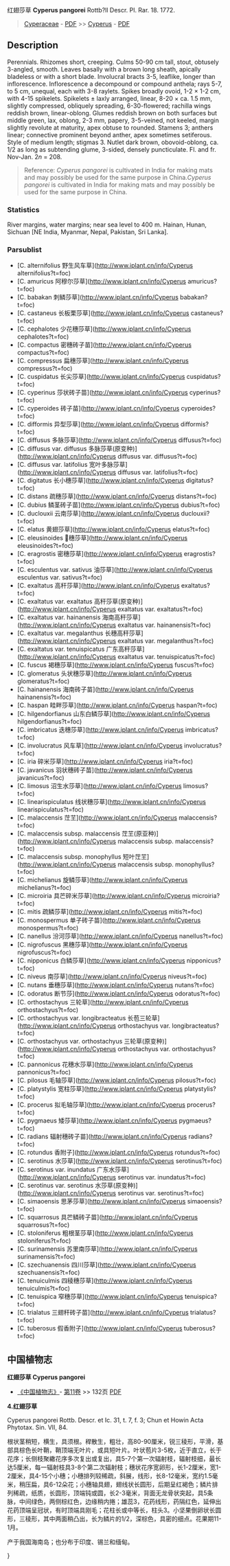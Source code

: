 红翅莎草 **Cyperus pangorei** Rottb?ll Descr. Pl. Rar. 18. 1772.

> [Cyperaceae](http://www.iplant.cn/info/Cyperaceae?t=foc) - [PDF](http://www.iplant.cn/foc/pdf/Cyperaceae.pdf) >> [Cyperus](http://www.iplant.cn/info/Cyperus?t=foc) - [PDF](http://www.iplant.cn/foc/pdf/Cyperus.pdf)

## Description

Perennials. Rhizomes short, creeping. Culms 50-90 cm tall, stout, obtusely 3-angled, smooth. Leaves basally with a brown long sheath, apically bladeless or with a short blade. Involucral bracts 3-5, leaflike, longer than inflorescence. Inflorescence a decompound or compound anthela; rays 5-7, to 5 cm, unequal, each with 3-8 raylets. Spikes broadly ovoid, 1-2 × 1-2 cm, with 4-15 spikelets. Spikelets ± laxly arranged, linear, 8-20 × ca. 1.5 mm, slightly compressed, obliquely spreading, 6-30-flowered; rachilla wings reddish brown, linear-oblong. Glumes reddish brown on both surfaces but middle green, lax, oblong, 2-3 mm, papery, 3-5-veined, not keeled, margin slightly revolute at maturity, apex obtuse to rounded. Stamens 3; anthers linear; connective prominent beyond anther, apex sometimes setiferous. Style of medium length; stigmas 3. Nutlet dark brown, obovoid-oblong, ca. 1/2 as long as subtending glume, 3-sided, densely puncticulate. Fl. and fr. Nov-Jan. 2*n* = 208.


> Reference: 
>*Cyperus pangorei* is cultivated in India for making mats and may possibly be used for the same purpose in China.*Cyperus pangorei* is cultivated in India for making mats and may possibly be used for the same purpose in China.

### Statistics
River margins, water margins; near sea level to 400 m. Hainan, Hunan, Sichuan [NE India, Myanmar, Nepal, Pakistan, Sri Lanka].

### Parsublist

* [C.  alternifolius  野生风车草](http://www.iplant.cn/info/Cyperus alternifolius?t=foc)
* [C.  amuricus  阿穆尔莎草](http://www.iplant.cn/info/Cyperus amuricus?t=foc)
* [C.  babakan  刺鳞莎草](http://www.iplant.cn/info/Cyperus babakan?t=foc)
* [C.  castaneus  长板栗莎草](http://www.iplant.cn/info/Cyperus castaneus?t=foc)
* [C.  cephalotes  少花穗莎草](http://www.iplant.cn/info/Cyperus cephalotes?t=foc)
* [C.  compactus  密穗砖子苗](http://www.iplant.cn/info/Cyperus compactus?t=foc)
* [C.  compressus  扁穗莎草](http://www.iplant.cn/info/Cyperus compressus?t=foc)
* [C.  cuspidatus  长尖莎草](http://www.iplant.cn/info/Cyperus cuspidatus?t=foc)
* [C.  cyperinus  莎状砖子苗](http://www.iplant.cn/info/Cyperus cyperinus?t=foc)
* [C.  cyperoides  砖子苗](http://www.iplant.cn/info/Cyperus cyperoides?t=foc)
* [C.  difformis  异型莎草](http://www.iplant.cn/info/Cyperus difformis?t=foc)
* [C.  diffusus  多脉莎草](http://www.iplant.cn/info/Cyperus diffusus?t=foc)
* [C.  diffusus var. diffusus  多脉莎草(原变种)](http://www.iplant.cn/info/Cyperus diffusus var. diffusus?t=foc)
* [C.  diffusus var. latifolius  宽叶多脉莎草](http://www.iplant.cn/info/Cyperus diffusus var. latifolius?t=foc)
* [C.  digitatus  长小穗莎草](http://www.iplant.cn/info/Cyperus digitatus?t=foc)
* [C.  distans  疏穗莎草](http://www.iplant.cn/info/Cyperus distans?t=foc)
* [C.  dubius  鳞茎砖子苗](http://www.iplant.cn/info/Cyperus dubius?t=foc)
* [C.  duclouxii  云南莎草](http://www.iplant.cn/info/Cyperus duclouxii?t=foc)
* [C.  elatus  黄翅莎草](http://www.iplant.cn/info/Cyperus elatus?t=foc)
* [C.  eleusinoides  穗莎草](http://www.iplant.cn/info/Cyperus eleusinoides?t=foc)
* [C.  eragrostis  密穗莎草](http://www.iplant.cn/info/Cyperus eragrostis?t=foc)
* [C.  esculentus var. sativus  油莎草](http://www.iplant.cn/info/Cyperus esculentus var. sativus?t=foc)
* [C.  exaltatus  高秆莎草](http://www.iplant.cn/info/Cyperus exaltatus?t=foc)
* [C.  exaltatus var. exaltatus  高秆莎草(原变种)](http://www.iplant.cn/info/Cyperus exaltatus var. exaltatus?t=foc)
* [C.  exaltatus var. hainanensis  海南高秆莎草](http://www.iplant.cn/info/Cyperus exaltatus var. hainanensis?t=foc)
* [C.  exaltatus var. megalanthus  长穗高秆莎草](http://www.iplant.cn/info/Cyperus exaltatus var. megalanthus?t=foc)
* [C.  exaltatus var. tenuispicatus  广东高秆莎草](http://www.iplant.cn/info/Cyperus exaltatus var. tenuispicatus?t=foc)
* [C.  fuscus  褐穗莎草](http://www.iplant.cn/info/Cyperus fuscus?t=foc)
* [C.  glomeratus  头状穗莎草](http://www.iplant.cn/info/Cyperus glomeratus?t=foc)
* [C.  hainanensis  海南砖子苗](http://www.iplant.cn/info/Cyperus hainanensis?t=foc)
* [C.  haspan  畦畔莎草](http://www.iplant.cn/info/Cyperus haspan?t=foc)
* [C.  hilgendorfianus  山东白鳞莎草](http://www.iplant.cn/info/Cyperus hilgendorfianus?t=foc)
* [C.  imbricatus  迭穗莎草](http://www.iplant.cn/info/Cyperus imbricatus?t=foc)
* [C.  involucratus  风车草](http://www.iplant.cn/info/Cyperus involucratus?t=foc)
* [C.  iria  碎米莎草](http://www.iplant.cn/info/Cyperus iria?t=foc)
* [C.  javanicus  羽状穗砖子苗](http://www.iplant.cn/info/Cyperus javanicus?t=foc)
* [C.  limosus  沼生水莎草](http://www.iplant.cn/info/Cyperus limosus?t=foc)
* [C.  linearispiculatus  线状穗莎草](http://www.iplant.cn/info/Cyperus linearispiculatus?t=foc)
* [C.  malaccensis  茳芏](http://www.iplant.cn/info/Cyperus malaccensis?t=foc)
* [C.  malaccensis subsp. malaccensis  茳芏(原亚种)](http://www.iplant.cn/info/Cyperus malaccensis subsp. malaccensis?t=foc)
* [C.  malaccensis subsp. monophyllus  短叶茳芏](http://www.iplant.cn/info/Cyperus malaccensis subsp. monophyllus?t=foc)
* [C.  michelianus  旋鳞莎草](http://www.iplant.cn/info/Cyperus michelianus?t=foc)
* [C.  microiria  具芒碎米莎草](http://www.iplant.cn/info/Cyperus microiria?t=foc)
* [C.  mitis  疏鳞莎草](http://www.iplant.cn/info/Cyperus mitis?t=foc)
* [C.  monospermus  单子砖子苗](http://www.iplant.cn/info/Cyperus monospermus?t=foc)
* [C.  nanellus  汾河莎草](http://www.iplant.cn/info/Cyperus nanellus?t=foc)
* [C.  nigrofuscus  黑穗莎草](http://www.iplant.cn/info/Cyperus nigrofuscus?t=foc)
* [C.  nipponicus  白鳞莎草](http://www.iplant.cn/info/Cyperus nipponicus?t=foc)
* [C.  niveus  南莎草](http://www.iplant.cn/info/Cyperus niveus?t=foc)
* [C.  nutans  垂穗莎草](http://www.iplant.cn/info/Cyperus nutans?t=foc)
* [C.  odoratus  断节莎](http://www.iplant.cn/info/Cyperus odoratus?t=foc)
* [C.  orthostachyus  三轮草](http://www.iplant.cn/info/Cyperus orthostachyus?t=foc)
* [C.  orthostachyus var. longibracteatus  长苞三轮草](http://www.iplant.cn/info/Cyperus orthostachyus var. longibracteatus?t=foc)
* [C.  orthostachyus var. orthostachyus  三轮草(原变种)](http://www.iplant.cn/info/Cyperus orthostachyus var. orthostachyus?t=foc)
* [C.  pannonicus  花穗水莎草](http://www.iplant.cn/info/Cyperus pannonicus?t=foc)
* [C.  pilosus  毛轴莎草](http://www.iplant.cn/info/Cyperus pilosus?t=foc)
* [C.  platystylis  宽柱莎草](http://www.iplant.cn/info/Cyperus platystylis?t=foc)
* [C.  procerus  拟毛轴莎草](http://www.iplant.cn/info/Cyperus procerus?t=foc)
* [C.  pygmaeus  矮莎草](http://www.iplant.cn/info/Cyperus pygmaeus?t=foc)
* [C.  radians  辐射穗砖子苗](http://www.iplant.cn/info/Cyperus radians?t=foc)
* [C.  rotundus  香附子](http://www.iplant.cn/info/Cyperus rotundus?t=foc)
* [C.  serotinus  水莎草](http://www.iplant.cn/info/Cyperus serotinus?t=foc)
* [C.  serotinus var. inundatus  广东水莎草](http://www.iplant.cn/info/Cyperus serotinus var. inundatus?t=foc)
* [C.  serotinus var. serotinus  水莎草(原变种)](http://www.iplant.cn/info/Cyperus serotinus var. serotinus?t=foc)
* [C.  simaoensis  思茅莎草](http://www.iplant.cn/info/Cyperus simaoensis?t=foc)
* [C.  squarrosus  具芒鳞砖子苗](http://www.iplant.cn/info/Cyperus squarrosus?t=foc)
* [C.  stoloniferus  粗根茎莎草](http://www.iplant.cn/info/Cyperus stoloniferus?t=foc)
* [C.  surinamensis  苏里南莎草](http://www.iplant.cn/info/Cyperus surinamensis?t=foc)
* [C.  szechuanensis  四川莎草](http://www.iplant.cn/info/Cyperus szechuanensis?t=foc)
* [C.  tenuiculmis  四稜穗莎草](http://www.iplant.cn/info/Cyperus tenuiculmis?t=foc)
* [C.  tenuispica  窄穗莎草](http://www.iplant.cn/info/Cyperus tenuispica?t=foc)
* [C.  trialatus  三翅秆砖子苗](http://www.iplant.cn/info/Cyperus trialatus?t=foc)
* [C.  tuberosus  假香附子](http://www.iplant.cn/info/Cyperus tuberosus?t=foc)

## 中国植物志

**红翅莎草 Cyperus pangorei**

* [《中国植物志》](http://www.iplant.cn/frps)- [第11卷](http://www.iplant.cn/frps/vol/11) >> 132页 [PDF](http://www.iplant.cn/frps/pdf/11/132a.pdf)


**4.红翅莎草**

Cyperus pangorei Rottb. Descr. et Ic. 31, t. 7, f. 3; Chun et Howin Acta Phytotax. Sin. VII, 84.

根状茎稍短，横生，具须根。稈散生，粗壮，高80-90厘米，锐三稜形，平滑，基部具棕色长叶鞘，鞘顶端无叶片，或具短叶片。叶状苞片3-5枚，近于直立，长于花序；长侧枝聚繖花序多次复出或复出，具5-7个第一次辐射枝，辐射枝细，最长达5厘米，每一辐射枝具3-8个第二次辐射枝；穗状花序宽卵形，长1-2厘米，宽1-2厘米，具4-15个小穗；小穗排列较稀疏，斜展，线形，长8-12毫米，宽约1.5毫米，稍压扁，具6-12朵花；小穗轴具翅，翅线状长圆形，后期呈红褐色；鳞片排列稀疏，纸质，长圆形，顶端钝或圆，长2-3毫米，背面无龙骨状突起，具5条脉，中间绿色，两侧棕红色，边缘稍内捲；雄蕊3，花药线形，药隔红色，延伸出花药顶端呈冠状，有时顶端具刚毛；花柱长或中等长，柱头3。小坚果倒卵状长圆形，三稜形，其中两面稍凸出，长为鳞片的1/2，深棕色，具密的细点。花果期11-1月。

产于我国海南岛；也分布于印度、锡兰和缅甸。

}